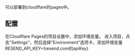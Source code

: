 可以部署到cloudflare的pages中。

## 配置
在Cloudflare Pages的项目设置中，添加环境变量。
进入项目，点击"Settings"，然后选择"Environment"选项卡，添加环境变量RESEND_API_KEY={resend.com的apiKey}
